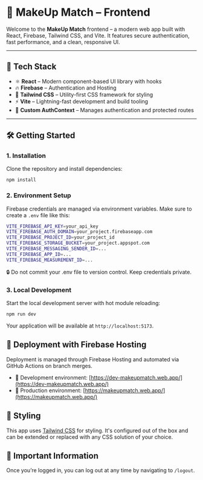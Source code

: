 # 💄 MakeUp Match – Frontend

Welcome to the **MakeUp Match** frontend – a modern web app built with React, Firebase, Tailwind CSS, and Vite. It features secure authentication, fast performance, and a clean, responsive UI.

---

## 🚀 Tech Stack

- ⚛️ **React** – Modern component-based UI library with hooks  
- 🔥 **Firebase** – Authentication and Hosting  
- 💨 **Tailwind CSS** – Utility-first CSS framework for styling  
- ⚡ **Vite** – Lightning-fast development and build tooling  
- 🔐 **Custom AuthContext** – Manages authentication and protected routes  

---

## 🛠 Getting Started

### 1. Installation

Clone the repository and install dependencies:

```bash
npm install
```


### 2. Environment Setup

Firebase credentials are managed via environment variables.
Make sure to create a `.env` file like this:
```bash
VITE_FIREBASE_API_KEY=your_api_key
VITE_FIREBASE_AUTH_DOMAIN=your_project.firebaseapp.com
VITE_FIREBASE_PROJECT_ID=your_project_id
VITE_FIREBASE_STORAGE_BUCKET=your_project.appspot.com
VITE_FIREBASE_MESSAGING_SENDER_ID=...
VITE_FIREBASE_APP_ID=...
VITE_FIREBASE_MEASUREMENT_ID=...
```
🔒 Do not commit your .env file to version control. Keep credentials private.

### 3. Local Development

Start the local development server with hot module reloading:

```bash
npm run dev
```

Your application will be available at `http://localhost:5173`.

## 🚚 Deployment with Firebase Hosting

Deployment is managed through Firebase Hosting and automated via GitHub Actions on branch merges.

- 🧪 Development environment: [https://dev-makeupmatch.web.app/](https://dev-makeupmatch.web.app/)
- 🚀 Production environment: [https://makeupmatch.web.app/](https://makeupmatch.web.app/)

## 🎨 Styling

This app uses [Tailwind CSS](https://tailwindcss.com/) for styling. It's configured out of the box and can be extended or replaced with any CSS solution of your choice.

## 🔐 Important Information

Once you’re logged in, you can log out at any time by navigating to `/logout`.
